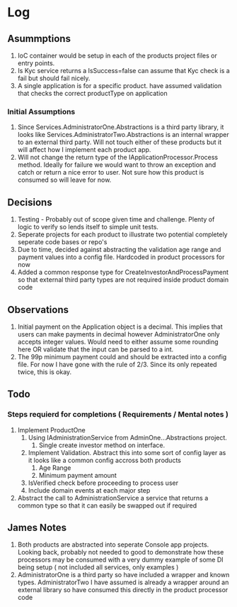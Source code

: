 # Log

## Asummptions
1. IoC container would be setup in each of the products project files or entry points. 
2. Is Kyc service returns a IsSuccess=false can assume that Kyc check is a fail but should fail nicely.
3. A single application is for a specific product. have assumed validation that checks the correct productType on application
### Initial Assumptions
1. Since Services.AdministratorOne.Abstractions is a third party library, it looks like Services.AdministratorTwo.Abstractions is an internal wrapper to an external third party. Will not touch either of these products but it will affect how I implement each product app.
2. Will not change the return type of the IApplicationProcessor.Process method. Ideally for failure we would want to throw an exception and catch or return a nice error to user. Not sure how this product is consumed so will leave for now.


## Decisions
1. Testing - Probably out of scope given time and challenge. Plenty of logic to verify so lends itself to simple unit tests.
2. Seperate projects for each product to illustrate two potential completely seperate code bases or repo's
3. Due to time, decided against abstracting the validation age range and payment values into a config file. Hardcoded in product processors for now
4. Added a common response type for CreateInvestorAndProcessPayment so that external third party types are not required inside product domain code 
## Observations
1. Initial payment on the Application object is a decimal. This implies that users can make payments in decimal however AdministratorOne only accepts integer values. Would need to either assume some rounding here OR validate that the input can be parsed to a int.
2. The 99p minimum payment could and should be extracted into a config file. For now I have gone with the rule of 2/3. Since its only repeated twice, this is okay.

## Todo

### Steps requierd for completions ( Requirements / Mental notes )
1. Implement ProductOne 
    1. Using IAdministrationService from AdminOne...Abstractions project.
        1. Single create investor method on interface. 
    2. Implement Validation. Abstract this into some sort of config layer as it looks like a common config accross both products
        1. Age Range
        2. Minimum payment amount
    3. IsVerified check before proceeding to process user
    4. Include domain events at each major step
2. Abstract the call to AdministrationService a service that returns a common type so that it can easily be swapped out if required


## James Notes
1. Both products are abstracted into seperate Console app projects. Looking back, probably not needed to good to demonstrate how these processors may be consumed with a very dummy example of some DI being setup ( not included all services, only examples )
2. AdministratorOne is a third party so have included a wrapper and known types. AdministratorTwo I have assumed is already a wrapper around an external library so have consumed this directly in the product processor code


